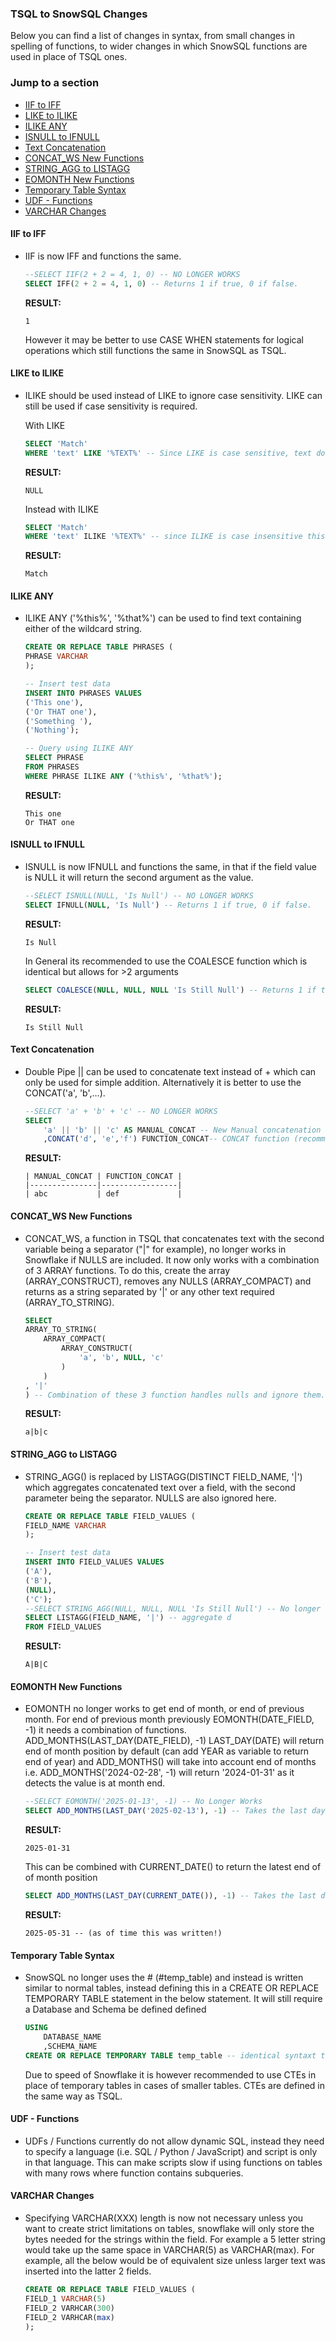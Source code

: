 ### TSQL to SnowSQL Changes
Below you can find a list of changes in syntax, from small changes in spelling of functions, to wider changes in which SnowSQL functions are used in place of TSQL ones.

### Jump to a section
- [IIF to IFF](#iif-to-iff)
- [LIKE to ILIKE](#like-to-ilike)
- [ILIKE ANY](#ilike-any)
- [ISNULL to IFNULL ](#isnull-to-ifnull)
- [Text Concatenation](#text-concatenation)
- [CONCAT_WS New Functions](#concat_ws-new-functions)
- [STRING_AGG to LISTAGG](#string_agg-to-listagg)
- [EOMONTH New Functions](#eomonth-new-functions)
- [Temporary Table Syntax](#temporary-table-syntax)
- [UDF - Functions](#udf---functions)
- [VARCHAR Changes](#varchar-changes)


#### IIF to IFF
* IIF is now IFF and functions the same.
    ```sql
    --SELECT IIF(2 + 2 = 4, 1, 0) -- NO LONGER WORKS
    SELECT IFF(2 + 2 = 4, 1, 0) -- Returns 1 if true, 0 if false.
    ```
    **RESULT:**
    ```
    1
    ```
    However it may be better to use CASE WHEN statements for logical operations which still functions the same in SnowSQL as TSQL.

#### LIKE to ILIKE
* ILIKE should be used instead of LIKE to ignore case sensitivity. LIKE can still be used if case sensitivity is required. 

    With LIKE
    ```sql
    SELECT 'Match' 
    WHERE 'text' LIKE '%TEXT%' -- Since LIKE is case sensitive, text does not match with %TEXT%.
    ```
    **RESULT:**
    ```
    NULL
    ```
    Instead with ILIKE
    ```sql
    SELECT 'Match' 
    WHERE 'text' ILIKE '%TEXT%' -- since ILIKE is case insensitive this will match and return a result
    ```
    **RESULT:**
    ```
    Match
    ```
#### ILIKE ANY
* ILIKE ANY ('%this%', '%that%') can be used to find text containing either of the wildcard string.
    ```sql
    CREATE OR REPLACE TABLE PHRASES (
    PHRASE VARCHAR
    );

    -- Insert test data
    INSERT INTO PHRASES VALUES
    ('This one'),
    ('Or THAT one'),
    ('Something '),
    ('Nothing');

    -- Query using ILIKE ANY
    SELECT PHRASE
    FROM PHRASES
    WHERE PHRASE ILIKE ANY ('%this%', '%that%');
    ```
    **RESULT:**
    ```
    This one
    Or THAT one
    ```
#### ISNULL to IFNULL 
* ISNULL is now IFNULL and functions the same, in that if the field value is NULL it will return the second argument as the value.
    ```sql
    --SELECT ISNULL(NULL, 'Is Null') -- NO LONGER WORKS
    SELECT IFNULL(NULL, 'Is Null') -- Returns 1 if true, 0 if false.
    ```
    **RESULT:**
    ```
    Is Null
    ```
    In General its recommended to use the COALESCE function which is identical but allows for >2 arguments
    ```sql
    SELECT COALESCE(NULL, NULL, NULL 'Is Still Null') -- Returns 1 if true, 0 if false.
    ```
    **RESULT:**
    ```
    Is Still Null
    ```

#### Text Concatenation
* Double Pipe || can be used to concatenate text instead of + which can only be used for simple addition. Alternatively it is better to use the CONCAT('a', 'b',…).
    ```sql
    --SELECT 'a' + 'b' + 'c' -- NO LONGER WORKS
    SELECT 
        'a' || 'b' || 'c' AS MANUAL_CONCAT -- New Manual concatenation each letter
        ,CONCAT('d', 'e','f') FUNCTION_CONCAT-- CONCAT function (recommended)
    ```
    **RESULT:**
    ```
    | MANUAL_CONCAT | FUNCTION_CONCAT |
    |---------------|-----------------|
    | abc           | def             |

    ```

#### CONCAT_WS New Functions
* CONCAT_WS, a function in TSQL that concatenates text with the second variable being a separator ("|" for example), no longer works in Snowflake if NULLS are included. It now only works with a combination of 3 ARRAY functions.
To do this, create the array (ARRAY_CONSTRUCT), removes any NULLS (ARRAY_COMPACT) and returns as a string separated by '|'  or any other text required (ARRAY_TO_STRING).

    ```sql
    SELECT 
    ARRAY_TO_STRING(
        ARRAY_COMPACT(
            ARRAY_CONSTRUCT(
                'a', 'b', NULL, 'c'
            )
        )
    , '|'
    ) -- Combination of these 3 function handles nulls and ignore them. 
    ```
    **RESULT:**
    ```
    a|b|c
    ```

#### STRING_AGG to LISTAGG
* STRING_AGG() is replaced by LISTAGG(DISTINCT FIELD_NAME, '|') which aggregates concatenated text over a field, with the second parameter being the separator. NULLS are also ignored here.
    ```sql
    CREATE OR REPLACE TABLE FIELD_VALUES (
    FIELD_NAME VARCHAR
    );

    -- Insert test data
    INSERT INTO FIELD_VALUES VALUES
    ('A'),
    ('B'),
    (NULL),
    ('C');
    --SELECT STRING_AGG(NULL, NULL, NULL 'Is Still Null') -- No longer works
    SELECT LISTAGG(FIELD_NAME, '|') -- aggregate d
    FROM FIELD_VALUES
    ```
    **RESULT:**
    ```
    A|B|C
    ```

#### EOMONTH New Functions
* EOMONTH no longer works to get end of month, or end of previous month.
For end of previous month previously EOMONTH(DATE_FIELD, -1) it needs a combination of functions.
ADD_MONTHS(LAST_DAY(DATE_FIELD), -1)
LAST_DAY(DATE) will return end of month position by default (can add YEAR as variable to return end of year) 
and ADD_MONTHS() will take into account end of months i.e. ADD_MONTHS('2024-02-28', -1) will return '2024-01-31' as it detects the value is at month end. 

    ```sql
    --SELECT EOMONTH('2025-01-13', -1) -- No Longer Works
    SELECT ADD_MONTHS(LAST_DAY('2025-02-13'), -1) -- Takes the last day of February (28th), selects the previous end of month date (31st Jan)
    ```
    **RESULT:**
    ```
    2025-01-31
    ```
    This can be combined with CURRENT_DATE() to return the latest end of of month position

    ```sql
    SELECT ADD_MONTHS(LAST_DAY(CURRENT_DATE()), -1) -- Takes the last day of February (28th), selects the previous end of month date (31st Jan)
    ```
    **RESULT:**
    ```
    2025-05-31 -- (as of time this was written!)
    ```

#### Temporary Table Syntax
* SnowSQL no longer uses the # (#temp_table) and instead is written similar to normal tables, instead defining this in a CREATE OR REPLACE TEMPORARY TABLE statement in the below statement. It will still require a Database and Schema be defined defined
    ```sql
    USING 
        DATABASE_NAME
        ,SCHEMA_NAME
    CREATE OR REPLACE TEMPORARY TABLE temp_table -- identical syntaxt to normal table, with added TEMPORARY
    ```
    Due to speed of Snowflake it is however recommended to use CTEs in place of temporary tables in cases of smaller tables. CTEs are defined in the same way as TSQL.

#### UDF - Functions
* UDFs / Functions currently do not allow dynamic SQL, instead they need to specify a language (i.e. SQL / Python / JavaScript) and script is only in that language. This can make scripts slow if using functions on tables with many rows where function contains subqueries. 

#### VARCHAR Changes 
* Specifying VARCHAR(XXX) length is now not necessary unless you want to create strict limitations on tables, snowflake will only store the bytes needed for the strings within the field. For example a 5 letter string would take up the same space in VARCHAR(5) as VARCHAR(max).
For example, all the below would be of equivalent size unless larger text was inserted into the latter 2 fields.
 
    ```sql
    CREATE OR REPLACE TABLE FIELD_VALUES (
    FIELD_1 VARCHAR(5)
    FIELD_2 VARHCAR(300)
    FIELD_2 VARHCAR(max)
    );
    ```

